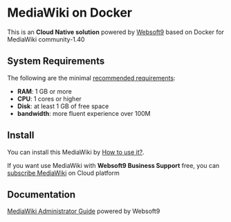 # MediaWiki on Docker  

This is an **Cloud Native solution** powered by [Websoft9](https://www.websoft9.com) based on Docker for MediaWiki community-1.40

## System Requirements

The following are the minimal [recommended requirements](https://registry.hub.docker.com/r/bitnami/mediawiki):

* **RAM**: 1 GB or more
* **CPU**: 1 cores or higher
* **Disk**: at least 1 GB of free space
* **bandwidth**: more fluent experience over 100M  

## Install

You can install this MediaWiki by [How to use it?](https://github.com/Websoft9/docker-library#how-to-use-it).   

If you want use MediaWiki with **Websoft9 Business Support** free, you can [subscribe MediaWiki](https://www.websoft9.com/apps) on Cloud platform

## Documentation

[MediaWiki Administrator Guide](https://support.websoft9.com/docs/mediawiki) powered by Websoft9

